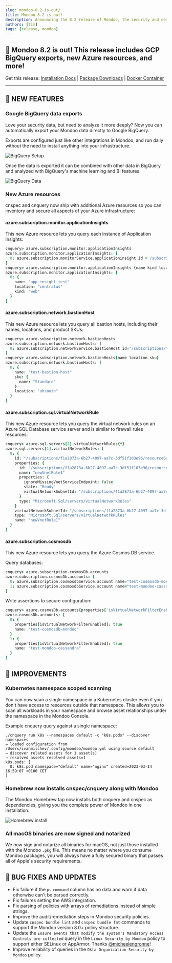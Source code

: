 ```yaml
---
slug: mondoo-8.2-is-out/
title: Mondoo 8.2 is out!
description: Announcing the 8.2 release of Mondoo, the security and compliance platform that prioritizes risks that matter most in your infrastructure.
authors: [tim]
tags: [release, mondoo]
---
```


## 🥳 Mondoo 8.2 is out! This release includes GCP BigQuery exports, new Azure resources, and more!

Get this release: [Installation Docs](/cnspec/) | [Package Downloads](https://releases.mondoo.com/cnspec/) | [Docker Container](https://hub.docker.com/r/mondoo/cnspec)

---

## 🎉 NEW FEATURES

### Google BigQuery data exports

Love your security data, but need to analyze it more deeply? Now you can automatically export your Mondoo data directly to Google BigQuery.

Exports are configured just like other integrations in Mondoo, and run daily without the need to install anything into your infrastructure.

![BigQuery Setup](/img/releases/2023-03-21-mondoo-8.2-is-out/bigquery_setup.png)

Once the data is exported it can be combined with other data in BigQuery and analyzed with BigQuery's machine learning and BI features.

![BigQuery Data](/img/releases/2023-03-21-mondoo-8.2-is-out/bigquery_data.png)

### New Azure resources

cnspec and cnquery now ship with additional Azure resources so you can inventory and secure all aspects of your Azure infrastructure:

#### azure.subscription.monitor.applicationInsights

This new Azure resource lets you query each instance of Application Insights:

```coffeescript
cnquery> azure.subscription.monitor.applicationInsights
azure.subscription.monitor.applicationInsights: [
  0: azure.subscription.monitorService.applicationinsight id = /subscriptions/f1a2873a-6b27-4097-aa7c-3df51f103e96/resourceGroups/cloud-shell-storage-westeurope/providers/microsoft.insights/components/app-insight-test
]
cnquery> azure.subscription.monitor.applicationInsights {name kind location}
azure.subscription.monitor.applicationInsights: [
  0: {
    name: "app-insight-test"
    location: "centralus"
    kind: "web"
  }
]
```

#### azure.subscription.network.bastionHost

This new Azure resource lets you query all bastion hosts, including their names, locations, and product SKUs:

```coffeescript
cnquery> azure.subscription.network.bastionHosts
azure.subscription.network.bastionHosts: [
  0: azure.subscription.networkService.bastionHost id="/subscriptions/f1a2873a-6b27-4097-aa7c-3df51f103e96/resourceGroups/cloud-shell-storage-westeurope/providers/Microsoft.Network/bastionHosts/test-bastion-host" name="test-bastion-host" location="uksouth"
]
cnquery> azure.subscription.network.bastionHosts{name location sku}
azure.subscription.network.bastionHosts: [
  0: {
    name: "test-bastion-host"
    sku: {
      name: "Standard"
    }
    location: "uksouth"
  }
]
```

#### azure.subscription.sql.virtualNetworkRule

This new Azure resource lets you query the virtual network rules on an Azure SQL Database service server and is similar to firewall rules resources:

```coffeescript
cnquery> azure.sql.servers[1].virtualNetworkRules{*}
azure.sql.servers[1].virtualNetworkRules: [
  0: {
    id: "/subscriptions/f1a2873a-6b27-4097-aa7c-3df51f103e96/resourceGroups/cloud-shell-storage-westeurope/providers/Microsoft.Sql/servers/sql-server-mondoo-test/virtualNetworkRules/newVnetRule1"
    properties: {
      id: "/subscriptions/f1a2873a-6b27-4097-aa7c-3df51f103e96/resourceGroups/cloud-shell-storage-westeurope/providers/Microsoft.Sql/servers/sql-server-mondoo-test/virtualNetworkRules/newVnetRule1"
      name: "newVnetRule1"
      properties: {
        ignoreMissingVnetServiceEndpoint: false
        state: "Ready"
        virtualNetworkSubnetId: "/subscriptions/f1a2873a-6b27-4097-aa7c-3df51f103e96/resourceGroups/DefaultResourceGroup-CUS/providers/Microsoft.Network/virtualNetworks/prelav-test-VN/subnets/default"
      }
      type: "Microsoft.Sql/servers/virtualNetworkRules"
    }
    virtualNetworkSubnetId: "/subscriptions/f1a2873a-6b27-4097-aa7c-3df51f103e96/resourceGroups/DefaultResourceGroup-CUS/providers/Microsoft.Network/virtualNetworks/prelav-test-VN/subnets/default"
    type: "Microsoft.Sql/servers/virtualNetworkRules"
    name: "newVnetRule1"
  }
]
```

#### azure.subscription.cosmosdb

This new Azure resource lets you query the Azure Cosmos DB service.

Query databases:

```coffeescript
cnquery> azure.subscription.cosmosDb.accounts
azure.subscription.cosmosDb.accounts: [
  0: azure.subscription.cosmosdbService.account name="test-cosmosdb-mondoo" location="West US"
  1: azure.subscription.cosmosdbService.account name="test-mondoo-cassandra" location="West US"
]
```

Write assertions to secure configuration:

```coffeescript
cnquery> azure.cosmosDb.accounts{properties['isVirtualNetworkFilterEnabled'] name}
azure.cosmosDb.accounts: [
  0: {
    properties[isVirtualNetworkFilterEnabled]: true
    name: "test-cosmosdb-mondoo"
  }
  1: {
    properties[isVirtualNetworkFilterEnabled]: true
    name: "test-mondoo-cassandra"
  }
]
```

## 🧹 IMPROVEMENTS

### Kubernetes namespace scoped scanning

You can now scan a single namespace in a Kubernetes cluster even if you don't have access to resources outside that namespace. This allows you to scan all workloads in your namespace and browse asset relationships under the namespace in the Mondoo Console.

Example cnquery query against a single namespace:

```shell
./cnquery run k8s --namespaces default -c "k8s.pods" --discover namespaces
→ loaded configuration from /Users/ivanmilchev/.config/mondoo/mondoo.yml using source default
→ discover related assets for 1 asset(s)
→ resolved assets resolved-assets=1
k8s.pods: [
  0: k8s.pod namespace="default" name="nginx" created=2023-03-14 16:59:07 +0100 CET
]
```

### Homebrew now installs cnspec/cnquery along with Mondoo

The Mondoo Homebrew tap now installs both cnquery and cnspec as dependencies, giving you the complete power of Mondoo in one installation.

![Homebrew install](/img/releases/2023-03-21-mondoo-8.2-is-out/homebrew-install.gif)

### All macOS binaries are now signed and notarized

We now sign and notarize all binaries for macOS, not just those installed with the Mondoo `.pkg` file. This means no matter where you consume Mondoo packages, you will always have a fully secured binary that passes all of Apple's security requirements.

## 🐛 BUG FIXES AND UPDATES

- Fix failure if the `ps` `command` column has no data and warn if data otherwise can't be parsed correctly.
- Fix failures setting the AWS integration.
- Fix parsing of policies with arrays of remediations instead of simple strings.
- Improve the audit/remediation steps in Mondoo security policies.
- Update `cnspec bundle lint` and `cnspec bundle fmt` commands to support the Mondoo version 8.0+ policy structure.
- Update the `Ensure events that modify the system's Mandatory Access Controls are collected` query in the `Linux Security by Mondoo` policy to support either SELinux or AppArmor. Thanks [@micheelengronne](https://github.com/micheelengronne)!
- Improve reliability of queries in the `Okta Organization Security by Mondoo` policy.
